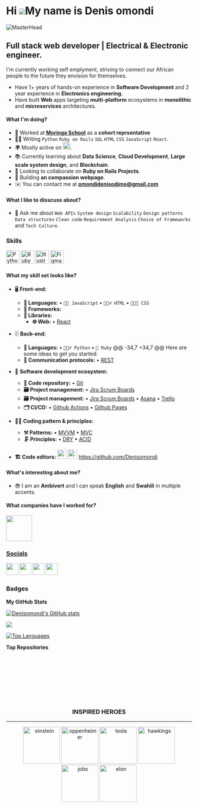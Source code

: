 Hi ![](https://user-images.githubusercontent.com/18350557/176309783-0785949b-9127-417c-8b55-ab5a4333674e.gif)My name is Denis omondi
====================================================================================================================================
![MasterHead](https://www.wingstechsolutions.com/wp-content/uploads/2022/03/full-stack-development.gif)

Full stack web developer | Electrical & Electronic engineer.
----------------------------------------------------------
I'm currently working self emplyment, striving to connect our African people to the future they envision for themselves.
- Have 1+ years of hands-on experience in **Software Development** and 2 year experience in **Electronics engineering.**
- Have built **Web** apps targeting **multi-platform** ecosystems in **monolithic** and **microservices** architectures.
#### What I'm doing?
- 🏢 Worked at **[Moringa School](https://moringaschool.com/)** as a **cohort reprsentative**
- 👨‍💻 Writing `Python` `Ruby on Rails` `SQL` `HTML` `CSS` `JavaScript` `React`.
- 🌍 Mostly active on <a href="https://www.linkedin.com/in/denis-omondi-a21410252/"><img src="https://cdn-icons-png.flaticon.com/512/174/174857.png" height=20></a>.
- 📚 Currently learning about **Data Science**, **Cloud Development**, **Large scale system design**, and **Blockchain**.
- 👯 Looking to collaborate on **Ruby on Rails Projects**.
- 🥰 Building **an compassion webpage**.
- ✉️  You can contact me at **[omondidenisodimo@gmail.com](mailto:omondidenisodimo@gmail.com)**
#### What I like to disscuss about? 
- 💬 Ask me about `Web APIs` `System design` `Scalability` `Design patterns` `Data structures` `Clean code` `Requirement Analysis` `Choice of Frameworks` and `Tech Culture`.

### Skills
<p align="left">
<a href="https://www.python.org/" target="_blank" rel="noreferrer"><img src="https://raw.githubusercontent.com/danielcranney/readme-generator/main/public/icons/skills/python-colored.svg" width="36" height="36" alt="Python" /></a>
<a href="https://www.ruby-lang.org/en/" target="_blank" rel="noreferrer"><img src="https://raw.githubusercontent.com/danielcranney/readme-generator/main/public/icons/skills/ruby-colored.svg" width="36" height="36" alt="Ruby" /></a>
<a href="adobe.com/uk/products/illustrator.html" target="_blank" rel="noreferrer"><img src="https://raw.githubusercontent.com/danielcranney/readme-generator/main/public/icons/skills/illustrator-colored-dark.svg" width="36" height="36" alt="Illustrator" /></a>
<a href="https://www.figma.com/" target="_blank" rel="noreferrer"><img src="https://raw.githubusercontent.com/danielcranney/readme-generator/main/public/icons/skills/figma-colored.svg" width="36" height="36" alt="Figma" /></a>
</p>

#### What my skill set looks like?
- 🖥 **Front-end:** 
  - **📜 Languages:** • `👨‍🔧 JavaScript` • `🧚🏻‍♂️ HTML` • `👨🏻‍🎨 CSS`
  - **🔬 Frameworks:**  
  - **🔬 Libraries:**  
    - **🌐 Web:** • [React](https://reactjs.org/)
- 🗄️ **Back-end:** 
  - **📜 Languages:** • `🧙🏻‍♂️ Python` • `🧚 Ruby`
@@ -34,7 +34,7 @@ Here are some ideas to get you started:
  - **🔌 Communication protocols:** • [REST](https://docs.microsoft.com/en-us/azure/architecture/best-practices/api-design)
- 🎡 **Software development ecosystem:**
  - **📁 Code repository:** • [Git](https://git-scm.com/)
  - **🗃 Project management:** • [Jira Scrum Boards](https://www.atlassian.com/software/jira/features/scrum-boards)
  - **🗃 Project management:** • [Jira Scrum Boards](https://www.atlassian.com/software/jira/features/scrum-boards) • [Asana](https://asana.com/) • [Trello](https://trello.com/)
  - **🗂 CI/CD:** • [Github Actions](https://github.com/features/actions) • [Github Pages](https://pages.github.com/)
- 🧙‍♂️ **Coding pattern & principles:**
  - **⚒ Patterns:** • [MVVM](https://en.wikipedia.org/wiki/Model%E2%80%93view%E2%80%93viewmodel) • [MVC](https://en.wikipedia.org/wiki/Model%E2%80%93view%E2%80%93controller)
  - **🗜 Principles:** • [DRY](https://en.wikipedia.org/wiki/Don%27t_repeat_yourself#:~:text=%22Don%27t%20repeat%20yourself%22,data%20normalization%20to%20avoid%20redundancy.) • [ACID](https://en.wikipedia.org/wiki/ACID)
  
- **🏗️ Code editors:**
<a href="https://visualstudio.microsoft.com/"><img src="https://1000logos.net/wp-content/uploads/2020/08/Visual-Studio-Logo.png" height=25></a> <a href="https://code.visualstudio.com/"><img src="https://seeklogo.com/images/V/visual-studio-code-logo-449D71944F-seeklogo.com.png" height=25></a>
https://github.com/Denisomondi
#### What's interesting about me?  
  - 😎 I am an **Ambivert** and I can speak **English** and **Swahili** in multiple accents.
#### What companies have I worked for?
<p left="center">
  <a href="https://moringaschool.com/">
    <img src="https://imgs.search.brave.com/YpBrlTKFEDPRzrMSR7blBM7DIzTw0wpXB3evHp-bdoI/rs:fit:200:225:1/g:ce/aHR0cHM6Ly90c2Uz/Lm1tLmJpbmcubmV0/L3RoP2lkPU9JUC42/eHZ2bm8zMndzWW5O/N2t2TTJNaVF3QUFB/QSZwaWQ9QXBp" height=70>
    </a> 
  <a href="https://www.linkedin.com/company/united-states-of-africa/">


### Socials<p align="left"> <a href="https://www.github.com/Denisomondi" target="_blank" rel="noreferrer"><img src="https://raw.githubusercontent.com/danielcranney/readme-generator/main/public/icons/socials/github.svg" width="32" height="32" /></a> <a href="https://www.linkedin.com/in/denis-omondi-a21410252" target="_blank" rel="noreferrer"><img src="https://raw.githubusercontent.com/danielcranney/readme-generator/main/public/icons/socials/linkedin.svg" width="32" height="32" /></a> <a href="https://www.stackoverflow.com/users/denisomondi" target="_blank" rel="noreferrer"><img src="https://raw.githubusercontent.com/danielcranney/readme-generator/main/public/icons/socials/stackoverflow.svg" width="32" height="32" /></a> <a href="https://www.twitter.com/DenisOmond38254" target="_blank" rel="noreferrer"><img src="https://raw.githubusercontent.com/danielcranney/readme-generator/main/public/icons/socials/twitter.svg" width="32" height="32" /></a></p>

### Badges

<b>My GitHub Stats</b>

<a href="http://www.github.com/Denisomondi"><img src="https://github-readme-stats.vercel.app/api?username=Denisomondi&show_icons=true&hide=&count_private=true&title_color=0891b2&text_color=ffffff&icon_color=0891b2&bg_color=1c1917&hide_border=true&show_icons=true" alt="Denisomondi's GitHub stats" /></a>

<a href="http://www.github.com/Denisomondi"><img src="https://github-readme-streak-stats.herokuapp.com/?user=Denisomondi&stroke=ffffff&background=1c1917&ring=0891b2&fire=0891b2&currStreakNum=ffffff&currStreakLabel=0891b2&sideNums=ffffff&sideLabels=ffffff&dates=ffffff&hide_border=true" /></a>
    
<a href="https://github.com/Denisomondi" align="left"><img src="https://github-readme-stats.vercel.app/api/top-langs/?username=Denisomondi&langs_count=10&title_color=0891b2&text_color=ffffff&icon_color=0891b2&bg_color=1c1917&hide_border=true&locale=en&custom_title=Top%20%Languages" alt="Top Languages" /></a>

<b>Top Repositories</b>

<div width="100%" align="center"></div><br /><br /><br /><br /><br /><br /><br />  
<div class="container" align="center">
 <h3>INSPIRED HEROES</h3>
  <hr>
  <img style="height: 100px; width: 100px;" src="https://i.pinimg.com/originals/ef/95/71/ef9571be608ba91555491782e7a6d9ed.jpg" alt="einstein" />
  <img style="height: 100px; width: 100px;" src="https://i.pinimg.com/originals/00/f2/ce/00f2ce959e16610876c75debdfde58de.jpg" alt="oppenheimer" />
  <img style="height: 100px; width: 100px;" src="https://i.pinimg.com/originals/28/43/dc/2843dce97ab237c3cddaed9ed545d964.jpg" alt="tesla" />
  <img style="height: 100px; width: 100px;" src="https://i.pinimg.com/originals/18/9c/2d/189c2d451bb0e0d0b262bb510fb42586.jpg" alt="hawkings" />
  <img style="height: 100px; width: 100px;" src="https://i.pinimg.com/originals/f4/ce/bf/f4cebf7f7467f025a8e84a549ac87540.jpg" alt="jobs" />
  <img style="height: 100px; width: 100px;" src="https://i.pinimg.com/originals/fe/96/ac/fe96ac7a018650bfee35aaade3eba067.jpg" alt="elon" />
</div>
 
